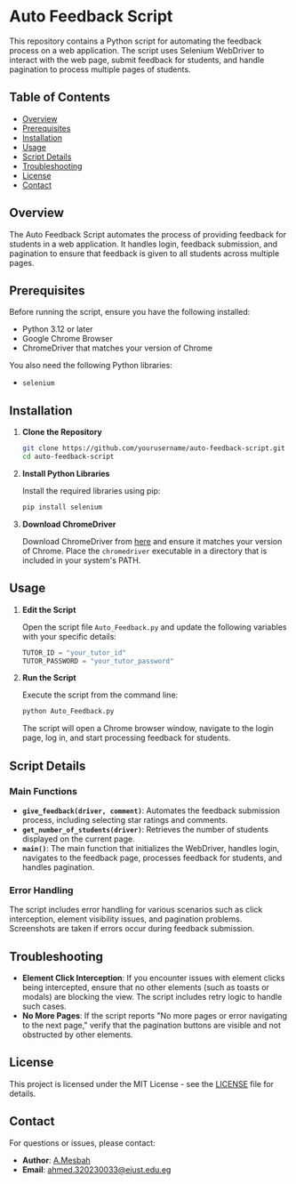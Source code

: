 # Auto Feedback Script

This repository contains a Python script for automating the feedback process on a web application. The script uses Selenium WebDriver to interact with the web page, submit feedback for students, and handle pagination to process multiple pages of students.

## Table of Contents

- [Overview](#overview)
- [Prerequisites](#prerequisites)
- [Installation](#installation)
- [Usage](#usage)
- [Script Details](#script-details)
- [Troubleshooting](#troubleshooting)
- [License](#license)
- [Contact](#contact)

## Overview

The Auto Feedback Script automates the process of providing feedback for students in a web application. It handles login, feedback submission, and pagination to ensure that feedback is given to all students across multiple pages.

## Prerequisites

Before running the script, ensure you have the following installed:

- Python 3.12 or later
- Google Chrome Browser
- ChromeDriver that matches your version of Chrome

You also need the following Python libraries:

- `selenium`

## Installation

1. **Clone the Repository**

   ```bash
   git clone https://github.com/yourusername/auto-feedback-script.git
   cd auto-feedback-script
   ```

2. **Install Python Libraries**

   Install the required libraries using pip:

   ```bash
   pip install selenium
   ```

3. **Download ChromeDriver**

   Download ChromeDriver from [here](https://sites.google.com/a/chromium.org/chromedriver/downloads) and ensure it matches your version of Chrome. Place the `chromedriver` executable in a directory that is included in your system's PATH.

## Usage

1. **Edit the Script**

   Open the script file `Auto_Feedback.py` and update the following variables with your specific details:

   ```python
   TUTOR_ID = "your_tutor_id"
   TUTOR_PASSWORD = "your_tutor_password"
   ```

2. **Run the Script**

   Execute the script from the command line:

   ```bash
   python Auto_Feedback.py
   ```

   The script will open a Chrome browser window, navigate to the login page, log in, and start processing feedback for students.

## Script Details

### Main Functions

- **`give_feedback(driver, comment)`**: Automates the feedback submission process, including selecting star ratings and comments.
- **`get_number_of_students(driver)`**: Retrieves the number of students displayed on the current page.
- **`main()`**: The main function that initializes the WebDriver, handles login, navigates to the feedback page, processes feedback for students, and handles pagination.

### Error Handling

The script includes error handling for various scenarios such as click interception, element visibility issues, and pagination problems. Screenshots are taken if errors occur during feedback submission.

## Troubleshooting

- **Element Click Interception**: If you encounter issues with element clicks being intercepted, ensure that no other elements (such as toasts or modals) are blocking the view. The script includes retry logic to handle such cases.
- **No More Pages**: If the script reports "No more pages or error navigating to the next page," verify that the pagination buttons are visible and not obstructed by other elements.

## License

This project is licensed under the MIT License - see the [LICENSE](LICENSE) file for details.

## Contact

For questions or issues, please contact:

- **Author**: [A.Mesbah](https://github.com/AMesbah-Lamp)
- **Email**: ahmed.320230033@ejust.edu.eg
